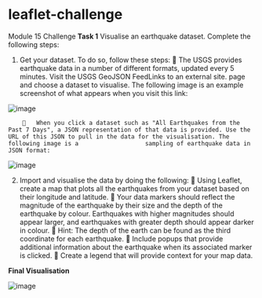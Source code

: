 # leaflet-challenge
Module 15 Challenge
**Task 1**
Visualise an earthquake dataset. Complete the following steps:
1.	Get your dataset. To do so, follow these steps:
			The USGS provides earthquake data in a number of different formats, updated every 5 minutes. Visit the USGS GeoJSON FeedLinks to an external site. page and choose a dataset to visualise. The following image is an 						example screenshot of what appears when you visit this link:

![image](https://github.com/gsd002/leaflet-challenge/assets/144679119/5a13c95c-7fb0-4173-ac87-ecbd1f6ed9b6)

 
			When you click a dataset such as "All Earthquakes from the Past 7 Days", a JSON representation of that data is provided. Use the URL of this JSON to pull in the data for the visualisation. The following image is a 					sampling of earthquake data in JSON format:
 
![image](https://github.com/gsd002/leaflet-challenge/assets/144679119/a3abc2ab-9d00-4e1d-a2c8-bc1b424c6dd2)


2.	Import and visualise the data by doing the following:
			Using Leaflet, create a map that plots all the earthquakes from your dataset based on their longitude and latitude.
			Your data markers should reflect the magnitude of the earthquake by their size and the depth of the earthquake by colour. Earthquakes with higher magnitudes should appear larger, and earthquakes with greater depth 					should appear darker in colour.
			Hint: The depth of the earth can be found as the third coordinate for each earthquake.
			Include popups that provide additional information about the earthquake when its associated marker is clicked.
			Create a legend that will provide context for your map data.

**Final Visualisation**

![image](https://github.com/gsd002/leaflet-challenge/assets/144679119/81c9b3db-313d-46af-89af-fabb1ba8a3c3)

 



 


